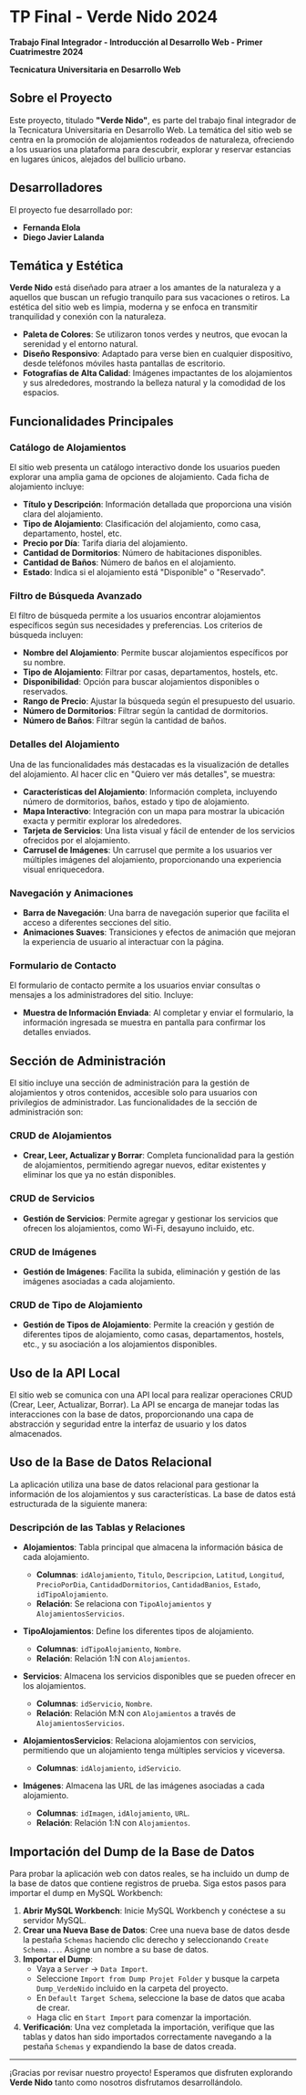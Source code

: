 # TP Final - Verde Nido 2024

**Trabajo Final Integrador - Introducción al Desarrollo Web - Primer Cuatrimestre 2024**

**Tecnicatura Universitaria en Desarrollo Web**

## Sobre el Proyecto

Este proyecto, titulado **"Verde Nido"**, es parte del trabajo final integrador de la Tecnicatura Universitaria en Desarrollo Web. La temática del sitio web se centra en la promoción de alojamientos rodeados de naturaleza, ofreciendo a los usuarios una plataforma para descubrir, explorar y reservar estancias en lugares únicos, alejados del bullicio urbano.

## Desarrolladores

El proyecto fue desarrollado por:

- **Fernanda Elola**
- **Diego Javier Lalanda**

## Temática y Estética

**Verde Nido** está diseñado para atraer a los amantes de la naturaleza y a aquellos que buscan un refugio tranquilo para sus vacaciones o retiros. La estética del sitio web es limpia, moderna y se enfoca en transmitir tranquilidad y conexión con la naturaleza.

- **Paleta de Colores**: Se utilizaron tonos verdes y neutros, que evocan la serenidad y el entorno natural.
- **Diseño Responsivo**: Adaptado para verse bien en cualquier dispositivo, desde teléfonos móviles hasta pantallas de escritorio.
- **Fotografías de Alta Calidad**: Imágenes impactantes de los alojamientos y sus alrededores, mostrando la belleza natural y la comodidad de los espacios.

## Funcionalidades Principales

### Catálogo de Alojamientos

El sitio web presenta un catálogo interactivo donde los usuarios pueden explorar una amplia gama de opciones de alojamiento. Cada ficha de alojamiento incluye:

- **Título y Descripción**: Información detallada que proporciona una visión clara del alojamiento.
- **Tipo de Alojamiento**: Clasificación del alojamiento, como casa, departamento, hostel, etc.
- **Precio por Día**: Tarifa diaria del alojamiento.
- **Cantidad de Dormitorios**: Número de habitaciones disponibles.
- **Cantidad de Baños**: Número de baños en el alojamiento.
- **Estado**: Indica si el alojamiento está "Disponible" o "Reservado".

### Filtro de Búsqueda Avanzado

El filtro de búsqueda permite a los usuarios encontrar alojamientos específicos según sus necesidades y preferencias. Los criterios de búsqueda incluyen:

- **Nombre del Alojamiento**: Permite buscar alojamientos específicos por su nombre.
- **Tipo de Alojamiento**: Filtrar por casas, departamentos, hostels, etc.
- **Disponibilidad**: Opción para buscar alojamientos disponibles o reservados.
- **Rango de Precio**: Ajustar la búsqueda según el presupuesto del usuario.
- **Número de Dormitorios**: Filtrar según la cantidad de dormitorios.
- **Número de Baños**: Filtrar según la cantidad de baños.

### Detalles del Alojamiento

Una de las funcionalidades más destacadas es la visualización de detalles del alojamiento. Al hacer clic en "Quiero ver más detalles", se muestra:

- **Características del Alojamiento**: Información completa, incluyendo número de dormitorios, baños, estado y tipo de alojamiento.
- **Mapa Interactivo**: Integración con un mapa para mostrar la ubicación exacta y permitir explorar los alrededores.
- **Tarjeta de Servicios**: Una lista visual y fácil de entender de los servicios ofrecidos por el alojamiento.
- **Carrusel de Imágenes**: Un carrusel que permite a los usuarios ver múltiples imágenes del alojamiento, proporcionando una experiencia visual enriquecedora.

### Navegación y Animaciones

- **Barra de Navegación**: Una barra de navegación superior que facilita el acceso a diferentes secciones del sitio.
- **Animaciones Suaves**: Transiciones y efectos de animación que mejoran la experiencia de usuario al interactuar con la página.

### Formulario de Contacto

El formulario de contacto permite a los usuarios enviar consultas o mensajes a los administradores del sitio. Incluye:

- **Muestra de Información Enviada**: Al completar y enviar el formulario, la información ingresada se muestra en pantalla para confirmar los detalles enviados.

## Sección de Administración

El sitio incluye una sección de administración para la gestión de alojamientos y otros contenidos, accesible solo para usuarios con privilegios de administrador. Las funcionalidades de la sección de administración son:

### CRUD de Alojamientos

- **Crear, Leer, Actualizar y Borrar**: Completa funcionalidad para la gestión de alojamientos, permitiendo agregar nuevos, editar existentes y eliminar los que ya no están disponibles.

### CRUD de Servicios

- **Gestión de Servicios**: Permite agregar y gestionar los servicios que ofrecen los alojamientos, como Wi-Fi, desayuno incluido, etc.

### CRUD de Imágenes

- **Gestión de Imágenes**: Facilita la subida, eliminación y gestión de las imágenes asociadas a cada alojamiento.

### CRUD de Tipo de Alojamiento

- **Gestión de Tipos de Alojamiento**: Permite la creación y gestión de diferentes tipos de alojamiento, como casas, departamentos, hostels, etc., y su asociación a los alojamientos disponibles.

## Uso de la API Local

El sitio web se comunica con una API local para realizar operaciones CRUD (Crear, Leer, Actualizar, Borrar). La API se encarga de manejar todas las interacciones con la base de datos, proporcionando una capa de abstracción y seguridad entre la interfaz de usuario y los datos almacenados.

## Uso de la Base de Datos Relacional

La aplicación utiliza una base de datos relacional para gestionar la información de los alojamientos y sus características. La base de datos está estructurada de la siguiente manera:

### Descripción de las Tablas y Relaciones

- **Alojamientos**: Tabla principal que almacena la información básica de cada alojamiento.
  - **Columnas**: `idAlojamiento`, `Titulo`, `Descripcion`, `Latitud`, `Longitud`, `PrecioPorDia`, `CantidadDormitorios`, `CantidadBanios`, `Estado`, `idTipoAlojamiento`.
  - **Relación**: Se relaciona con `TipoAlojamientos` y `AlojamientosServicios`.

- **TipoAlojamientos**: Define los diferentes tipos de alojamiento.
  - **Columnas**: `idTipoAlojamiento`, `Nombre`.
  - **Relación**: Relación 1:N con `Alojamientos`.

- **Servicios**: Almacena los servicios disponibles que se pueden ofrecer en los alojamientos.
  - **Columnas**: `idServicio`, `Nombre`.
  - **Relación**: Relación M:N con `Alojamientos` a través de `AlojamientosServicios`.

- **AlojamientosServicios**: Relaciona alojamientos con servicios, permitiendo que un alojamiento tenga múltiples servicios y viceversa.
  - **Columnas**: `idAlojamiento`, `idServicio`.

- **Imágenes**: Almacena las URL de las imágenes asociadas a cada alojamiento.
  - **Columnas**: `idImagen`, `idAlojamiento`, `URL`.
  - **Relación**: Relación 1:N con `Alojamientos`.

## Importación del Dump de la Base de Datos

Para probar la aplicación web con datos reales, se ha incluido un dump de la base de datos que contiene registros de prueba. Siga estos pasos para importar el dump en MySQL Workbench:

1. **Abrir MySQL Workbench**: Inicie MySQL Workbench y conéctese a su servidor MySQL.
2. **Crear una Nueva Base de Datos**: Cree una nueva base de datos desde la pestaña `Schemas` haciendo clic derecho y seleccionando `Create Schema...`. Asigne un nombre a su base de datos.
3. **Importar el Dump**: 
   - Vaya a `Server` -> `Data Import`.
   - Seleccione `Import from Dump Projet Folder` y busque la carpeta `Dump_VerdeNido` incluido en la carpeta del proyecto.
   - En `Default Target Schema`, seleccione la base de datos que acaba de crear.
   - Haga clic en `Start Import` para comenzar la importación.
4. **Verificación**: Una vez completada la importación, verifique que las tablas y datos han sido importados correctamente navegando a la pestaña `Schemas` y expandiendo la base de datos creada.

---

¡Gracias por revisar nuestro proyecto! Esperamos que disfruten explorando **Verde Nido** tanto como nosotros disfrutamos desarrollándolo.
